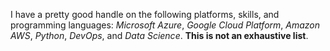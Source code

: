 I have a pretty good handle on the following platforms, skills, and programming languages: _Microsoft Azure_, *Google Cloud Platform*, *Amazon AWS*, _Python_, _DevOps_, and _Data Science_. __This is not an exhaustive list__. 
